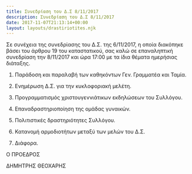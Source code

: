 ```yaml
---
title: Συνεδρίαση του Δ.Σ 8/11/2017
description: Συνεδρίαση του Δ.Σ 8/11/2017
date: 2017-11-07T21:13:14+00:00
layout: layouts/drastiriotites.njk
---
```


<!-- excerpt -->
Σε συνέχεια της συνεδρίασης του Δ.Σ. της 6/11/2017, η οποία διακόπηκε βάσει του άρθρου 19 του καταστατικού, σας καλώ σε επαναληπτική συνεδρίαση την 8/11/2017 και ώρα 17:00 με τα ίδια θέματα ημερήσιας διάταξης.

1. Παράδοση και παραλαβή των καθηκόντων Γεν. Γραμματέα και Ταμία.

2. Ενημέρωση Δ.Σ. για την κυκλοφοριακή μελέτη.

3. Προγραμματισμός χριστουγεννιάτικων εκδηλώσεων του Συλλόγου.

4. Επαναδραστηριοποίηση της ομάδας γυναικών.

5. Πολιτιστικές δραστηριότητες Συλλόγου.

6. Κατανομή αρμοδιοτήτων μεταξύ των μελών του Δ.Σ.

7. Διάφορα.

 

Ο ΠΡΟΕΔΡΟΣ

 

ΔΗΜΗΤΡΗΣ ΘΕΟΧΑΡΗΣ
